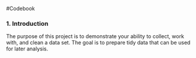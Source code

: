 #Codebook
### 1. Introduction
  The purpose of this project is to demonstrate your ability to collect, work with, and clean a data set. The goal is to prepare tidy data that can be used for later analysis.
